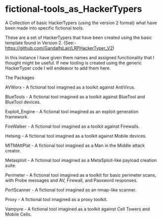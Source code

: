 # fictional-tools_as_HackerTypers
A Collection of basic HackerTypers (using the version 2 format) what have been made into specific fictional tools.

These are a set of HackerTypers that have been created using the basic template found in Version 2.
(See:- https://github.com/GandalfsLair/LRPHackerTyper_V2)

In this instance I have given them names and assigned functionality that I thought might be useful. 
If new tooling is created using the generic HackerTyper code I will endeavor to add them here.

The Packages

AVWorx - A fictional tool imagined as a toolkit against AntiVirus.

BlueTools - A fictional tool imagined as a toolkit against BlueTool and BlueTool devices.	

Exploit_Engine - A fictional tool imagined as an exploit generation framework.

FireWalker - A fictional tool imagined as a toolkit against Firewalls.

Helsing - A fictional tool imagined as a toolkit against Mobile devices.

MITMAttPlat - A fictional tool imagined as a Man in the Middle attack creator.

Metasploit - A fictional tool imagined as a MetaSploit-like payload creation suite.

Perimeter - A fictional tool imagined as a toolkit for basic perimeter scans, with Probe messages and AV, Firewall, and Password responses.

PortScanner - A fictional tool imagined as an nmap-like scanner.

Proxy - A fictional tool imagined as a proxy toolkit.

Vampyre - A fictional tool imagined as a toolkit against Cell Towers and Mobile Cells.
